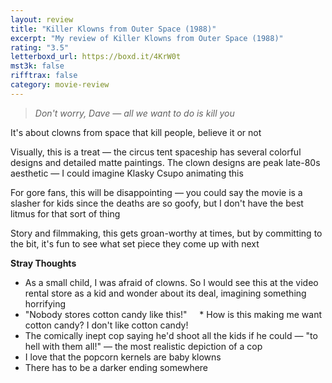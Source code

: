 ```yaml
---
layout: review
title: "Killer Klowns from Outer Space (1988)"
excerpt: "My review of Killer Klowns from Outer Space (1988)"
rating: "3.5"
letterboxd_url: https://boxd.it/4KrW0t
mst3k: false
rifftrax: false
category: movie-review
---
```


<blockquote><i>Don't worry, Dave — all we want to do is kill you</i></blockquote>It's about clowns from space that kill people, believe it or not

Visually, this is a treat — the circus tent spaceship has several colorful designs and detailed matte paintings. The clown designs are peak late-80s aesthetic — I could imagine Klasky Csupo animating this

For gore fans, this will be disappointing — you could say the movie is a slasher for kids since the deaths are so goofy, but I don't have the best litmus for that sort of thing

Story and filmmaking, this gets groan-worthy at times, but by committing to the bit, it's fun to see what set piece they come up with next

<b>Stray Thoughts</b>

- As a small child, I was afraid of clowns. So I would see this at the video rental store as a kid and wonder about its deal, imagining something horrifying
- "Nobody stores cotton candy like this!"
      \* How is this making me want cotton candy? I don't like cotton candy!
- The comically inept cop saying he'd shoot all the kids if he could — "to hell with them all!" — the most realistic depiction of a cop
- I love that the popcorn kernels are baby klowns
- There has to be a darker ending somewhere
